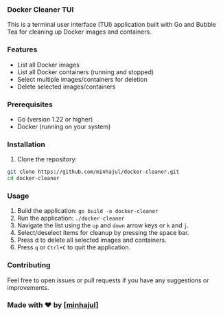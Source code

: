 ### Docker Cleaner TUI

This is a terminal user interface (TUI) application built with Go and Bubble Tea for cleaning up Docker images and containers.

### Features
- List all Docker images
- List all Docker containers (running and stopped)
- Select multiple images/containers for deletion
- Delete selected images/containers

### Prerequisites
- Go (version 1.22 or higher)
- Docker (running on your system)

### Installation
1. Clone the repository:
```bash
git clone https://github.com/minhajul/docker-cleaner.git
cd docker-cleaner
```

### Usage
1. Build the application: ```go build -o docker-cleaner```
2. Run the application: ```./docker-cleaner```
2. Navigate the list using the `up` and `down` arrow keys or `k` and `j`.
3. Select/deselect items for cleanup by pressing the space bar.
4. Press d to delete all selected images and containers.
5. Press `q` or `Ctrl+C` to quit the application.

### Contributing

Feel free to open issues or pull requests if you have any suggestions or improvements.

### Made with ❤️ by [[minhajul](https://github.com/minhajul)]